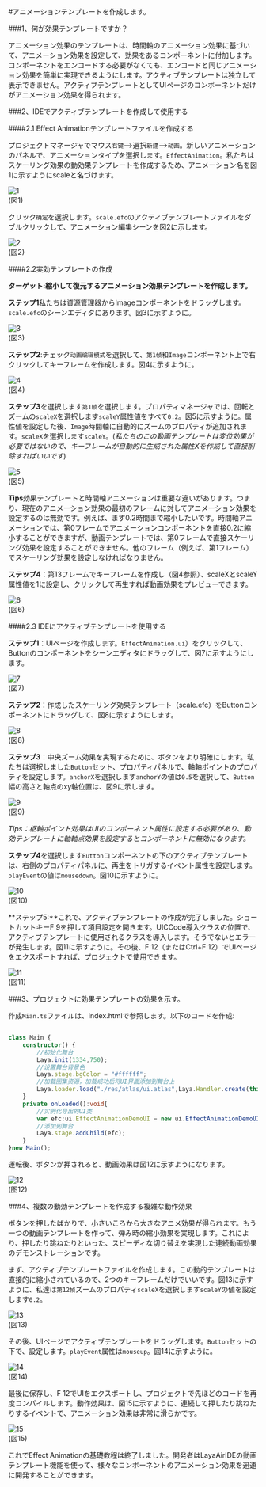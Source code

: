 #アニメーションテンプレートを作成します。

###1、何が効果テンプレートですか？

アニメーション効果のテンプレートは、時間軸のアニメーション効果に基づいて、アニメーション効果を設定して、効果をあるコンポーネントに付加します。コンポーネントをエンコードする必要がなくても、エンコードと同じアニメーション効果を簡単に実現できるようにします。アクティブテンプレートは独立して表示できません。アクティブテンプレートとしてUIページのコンポーネントだけがアニメーション効果を得られます。



###2、IDEでアクティブテンプレートを作成して使用する

####2.1 Effect Animationテンプレートファイルを作成する

プロジェクトマネージャでマウス`右键`-->選択`新建`-->`动画`。新しいアニメーションのパネルで、アニメーションタイプを選択します。`EffectAnimation`。私たちはスケーリング効果の動効果テンプレートを作成するため、アニメーション名を図1に示すようにscaleと名づけます。

![1](img/1.png)<br/>(図1)

クリック`确定`を選択します。`scale.efc`のアクティブテンプレートファイルをダブルクリックして、アニメーション編集シーンを図2に示します。

![2](img/2.png)<br/>(図2)



####2.2実効テンプレートの作成

**ターゲット:縮小して復元するアニメーション効果テンプレートを作成します。**

**ステップ1**私たちは資源管理器からImageコンポーネントをドラッグします。`scale.efc`のシーンエディタにあります。図3に示すように。

![3](img/3.png)<br/>(図3)



**ステップ2**:チェック`动画编辑模式`を選択して、`第1帧`和`Image`コンポーネント上で右クリックしてキーフレームを作成します。図4に示すように。

![4](img/4.png)<br/>(図4)



**ステップ3**を選択します`第1帧`を選択します。プロパティマネージャでは、回転とズームの`scaleX`を選択します`scaleY`属性値をすべて`0.2`。図5に示すように。属性値を設定した後、`Image`時間軸に自動的にズームのプロパティが追加されます。`scaleX`を選択します`scaleY`。(*私たちのこの動画テンプレートは変位効果が必要ではないので、キーフレームが自動的に生成された属性Xを作成して直接削除すればいいです*)

![5](img/5.png)<br/>(図5)

**Tips**効果テンプレートと時間軸アニメーションは重要な違いがあります。つまり、現在のアニメーション効果の最初のフレームに対してアニメーション効果を設定するのは無効です。例えば、まず0.2時間まで縮小したいです。時間軸アニメーションでは、第0フレームでアニメーションコンポーネントを直接0.2に縮小することができますが、動画テンプレートでは、第0フレームで直接スケーリング効果を設定することができません。他のフレーム（例えば、第1フレーム）でスケーリング効果を設定しなければなりません。



**ステップ4**：第13フレームでキーフレームを作成し（図4参照）、scaleXとscaleY属性値を1に設定し、クリックして再生すれば動画効果をプレビューできます。

![6](img/6.png)<br/>(図6)



####2.3 IDEにアクティブテンプレートを使用する

**ステップ1**：UIページを作成します。`EffectAnimation.ui`）をクリックして、Buttonのコンポーネントをシーンエディタにドラッグして、図7に示すようにします。

![7](img/7.png)<br/>(図7)



**ステップ2**：作成したスケーリング効果テンプレート（scale.efc）をButtonコンポーネントにドラッグして、図8に示すようにします。

![8](img/8.gif)<br/>(図8)



**ステップ3**：中央ズーム効果を実現するために、ボタンをより明確にします。私たちは選択しました`Button`セット、プロパティパネルで、軸軸ポイントのプロパティを設定します。`anchorX`を選択します`anchorY`の値は`0.5`を選択して、`Button`幅の高さと軸点のxy軸位置は、図9に示します。

![9](img/9.png)<br/>(図9)

*Tips：枢軸ポイント効果はUIのコンポーネント属性に設定する必要があり、動効テンプレートに軸軸点効果を設定するとコンポーネントに無効になります。*



**ステップ4**を選択します`Button`コンポーネントの下のアクティブテンプレートは、右側のプロパティパネルに、再生をトリガするイベント属性を設定します。`playEvent`の値は`mousedown`。図10に示すように。

![10](img/10.png)<br/>(図10)

**ステップ5:**これで、アクティブテンプレートの作成が完了しました。ショートカットキーF 9を押して項目設定を開きます。UICCode導入クラスの位置で、アクティブテンプレートに使用されるクラスを導入します。そうでないとエラーが発生します。図11に示すように。その後、F 12（またはCtrl+F 12）でUIページをエクスポートすれば、プロジェクトで使用できます。

![11](img/11.gif)<br/>(図11)



###3、プロジェクトに効果テンプレートの効果を示す。

作成`Mian.ts`ファイルは、index.htmlで参照します。以下のコードを作成:


```typescript

class Main {
    constructor() {
        //初始化舞台
        Laya.init(1334,750);
        //设置舞台背景色
        Laya.stage.bgColor = "#ffffff";
		//加载图集资源，加载成功后将UI界面添加到舞台上
        Laya.loader.load("./res/atlas/ui.atlas",Laya.Handler.create(this,this.onLoaded));
    }
    private onLoaded():void{
        //实例化导出的UI类
        var efc:ui.EffectAnimationDemoUI = new ui.EffectAnimationDemoUI();
        //添加到舞台
        Laya.stage.addChild(efc);
    }
}new Main();
```


運転後、ボタンが押されると、動画効果は図12に示すようになります。

![12](img/12.gif)<br/>(图12)







###4、複数の動効テンプレートを作成する複雑な動作効果

ボタンを押したばかりで、小さいころから大きなアニメ効果が得られます。もう一つの動画テンプレートを作って、弾み時の縮小効果を実現します。これにより、押したり跳ねたりといった、スピーディな切り替えを実現した連続動画効果のデモンストレーションです。

まず、アクティブテンプレートファイルを作成します。この動的テンプレートは直接的に縮小されているので、2つのキーフレームだけでいいです。図13に示すように、私達は`第12帧`ズームのプロパティ`scaleX`を選択します`scaleY`の値を設定します`0.2`。

![13](img/12.png)<br/>(図13)



その後、UIページでアクティブテンプレートをドラッグします。`Button`セットの下で、設定します。`playEvent`属性は`mouseup`。図14に示すように。

![14](img/13.png)<br/>(図14)



最後に保存し、F 12でUIをエクスポートし、プロジェクトで先ほどのコードを再度コンパイルします。動作効果は、図15に示すように、連続して押したり跳ねたりするイベントで、アニメーション効果は非常に滑らかです。

![15](img/15.gif)<br/>(図15)



これでEffect Animationの基礎教程は終了しました。開発者はLayaAirIDEの動画テンプレート機能を使って、様々なコンポーネントのアニメーション効果を迅速に開発することができます。